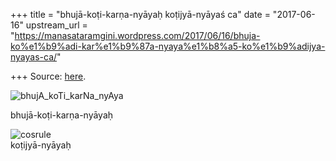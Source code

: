 +++
title = "bhujā-koṭi-karṇa-nyāyaḥ koṭijyā-nyāyaś ca"
date = "2017-06-16"
upstream_url = "https://manasataramgini.wordpress.com/2017/06/16/bhuja-ko%e1%b9%adi-kar%e1%b9%87a-nyaya%e1%b8%a5-ko%e1%b9%adijya-nyayas-ca/"

+++
Source: [here](https://manasataramgini.wordpress.com/2017/06/16/bhuja-ko%e1%b9%adi-kar%e1%b9%87a-nyaya%e1%b8%a5-ko%e1%b9%adijya-nyayas-ca/).

![bhujA_koTi_karNa_nyAya](https://manasataramgini.files.wordpress.com/2017/06/bhuja_koti_karna_nyaya.png?w=640)

bhujā-koṭi-karṇa-nyāyaḥ

![cosrule](https://manasataramgini.files.wordpress.com/2017/06/cosrule.png?w=640)  
koṭijyā-nyāyaḥ
